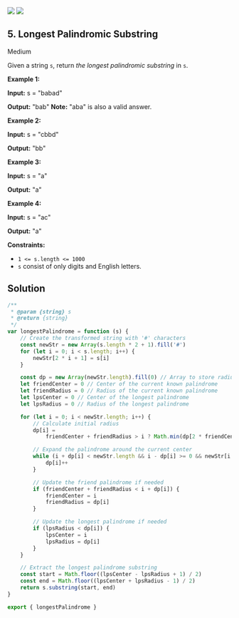 [![](https://img.shields.io/github/stars/javadev/LeetCode-in-All?label=Stars&style=flat-square)](https://github.com/javadev/LeetCode-in-All)
[![](https://img.shields.io/github/forks/javadev/LeetCode-in-All?label=Fork%20me%20on%20GitHub%20&style=flat-square)](https://github.com/javadev/LeetCode-in-All/fork)

## 5\. Longest Palindromic Substring

Medium

Given a string `s`, return _the longest palindromic substring_ in `s`.

**Example 1:**

**Input:** s = "babad"

**Output:** "bab" **Note:** "aba" is also a valid answer. 

**Example 2:**

**Input:** s = "cbbd"

**Output:** "bb" 

**Example 3:**

**Input:** s = "a"

**Output:** "a" 

**Example 4:**

**Input:** s = "ac"

**Output:** "a" 

**Constraints:**

*   `1 <= s.length <= 1000`
*   `s` consist of only digits and English letters.

## Solution

```javascript
/**
 * @param {string} s
 * @return {string}
 */
var longestPalindrome = function (s) {
    // Create the transformed string with '#' characters
    const newStr = new Array(s.length * 2 + 1).fill('#')
    for (let i = 0; i < s.length; i++) {
        newStr[2 * i + 1] = s[i]
    }

    const dp = new Array(newStr.length).fill(0) // Array to store radius of palindromes
    let friendCenter = 0 // Center of the current known palindrome
    let friendRadius = 0 // Radius of the current known palindrome
    let lpsCenter = 0 // Center of the longest palindrome
    let lpsRadius = 0 // Radius of the longest palindrome

    for (let i = 0; i < newStr.length; i++) {
        // Calculate initial radius
        dp[i] =
            friendCenter + friendRadius > i ? Math.min(dp[2 * friendCenter - i], friendCenter + friendRadius - i) : 1

        // Expand the palindrome around the current center
        while (i + dp[i] < newStr.length && i - dp[i] >= 0 && newStr[i + dp[i]] === newStr[i - dp[i]]) {
            dp[i]++
        }

        // Update the friend palindrome if needed
        if (friendCenter + friendRadius < i + dp[i]) {
            friendCenter = i
            friendRadius = dp[i]
        }

        // Update the longest palindrome if needed
        if (lpsRadius < dp[i]) {
            lpsCenter = i
            lpsRadius = dp[i]
        }
    }

    // Extract the longest palindrome substring
    const start = Math.floor((lpsCenter - lpsRadius + 1) / 2)
    const end = Math.floor((lpsCenter + lpsRadius - 1) / 2)
    return s.substring(start, end)
}

export { longestPalindrome }
```